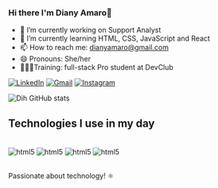 ### Hi there I'm Diany Amaro👋

- 🔭 I’m currently working on Support Analyst
- 🌱 I’m currently learning HTML, CSS, JavaScript and React
- 📫 How to reach me: dianyamaro@gmail.com
- 😄 Pronouns: She/her
- 👩🏻‍🎓Training: full-stack Pro student at DevClub

[![LinkedIn](https://img.shields.io/badge/LinkedIn-0077B5?style=for-the-badge&logo=linkedin&logoColor=white)](https://www.linkedin.com/in/diany-oliver-21928917a/) [![Gmail](https://img.shields.io/badge/Gmail-D14836?style=for-the-badge&logo=gmail&logoColor=white)](https://mail.google.com/mail/u/1/#inbox?compose=DXDwSWxCknTSmQmXGPDPjStbhxRXGFPzGbzCbRxJKmwdGSltbDZPnlGRjBMQzJhMkktcgkSJGfTzxVJgMctkkVPqjgkhPcljCMDxDhsXLZtKDpHJxsptTKNV)  [![Instagram](https://img.shields.io/badge/Instagram-E4405F?style=for-the-badge&logo=instagram&logoColor=white)](https://www.instagram.com/diih_oliver13/)						
						
![Dih GitHub stats](https://github-readme-stats.vercel.app/api?username=Diholiver&theme=dark&show_icons=true)

## Technologies I use in my day
						
<div style="display=inline_block"><br/>
<img align="center" alt="html5" src="https://img.shields.io/badge/HTML5-E34F26?style=for-the-badge&logo=html5&logoColor=white"/> <img align="center" alt="html5" src="https://img.shields.io/badge/CSS3-1572B6?style=for-the-badge&logo=css3&logoColor=white"/> <img align="center" alt="html5" src="https://img.shields.io/badge/JavaScript-F7DF1E?style=for-the-badge&logo=javascript&logoColor=black"/> <img align="center" alt="html5" src="https://img.shields.io/badge/React-20232A?style=for-the-badge&logo=react&logoColor=61DAFB"/>
</div></br>

Passionate about technology! ⚛️



